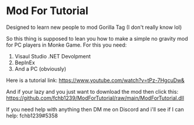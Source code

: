 # Mod For Tutorial

Designed to learn new people to mod Gorilla Tag
(I don't really know lol)

So this thing is supposed to lean you how to make a simple no gravity mod for PC players in Monke Game.
For this you need:
1. Visaul Studio .NET Devolpment
2. BepInEx
3. And a PC (obviously)

Here is a tutorial link: https://www.youtube.com/watch?v=tPz-7HgcuDw&

And if your lazy and you just want to download the mod then click this: https://github.com/fchb1239/ModForTutorial/raw/main/ModForTutorial.dll

If you need help with anything then DM me on Discord and i'll see if I can help: fchb1239#5358
